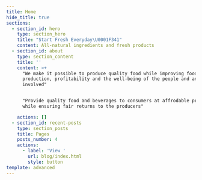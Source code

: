 ```yaml
---
title: Home
hide_title: true
sections:
  - section_id: hero
    type: section_hero
    title: "Start Fresh Everyday\U0001F341"
    content: All-natural ingredients and fresh products
  - section_id: about
    type: section_content
    title: ''
    content: >+
      "We make it possible to produce quality food while improving food
      production, profitability and the well-being of the people and animals
      involved"


      "Provide quality food and beverages to consumers at affrodable prices
      while ensuring fair returns to the producers"

    actions: []
  - section_id: recent-posts
    type: section_posts
    title: Pages
    posts_number: 4
    actions:
      - label: 'View '
        url: blog/index.html
        style: button
template: advanced
---
```

